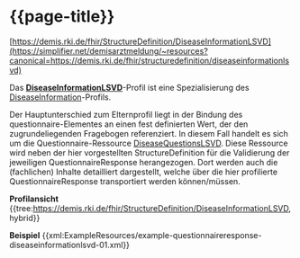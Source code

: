 # {{page-title}}
[https://demis.rki.de/fhir/StructureDefinition/DiseaseInformationLSVD](https://simplifier.net/demisarztmeldung/~resources?canonical=https://demis.rki.de/fhir/structuredefinition/diseaseinformationlsvd)

Das **[DiseaseInformationLSVD](https://simplifier.net/demisarztmeldung/~resources?canonical=https://demis.rki.de/fhir/structuredefinition/diseaseinformationcommon)**-Profil ist eine Spezialisierung des [DiseaseInformation](https://simplifier.net/demisarztmeldung/~resources?canonical=https://demis.rki.de/fhir/structuredefinition/diseaseinformation)-Profils.

Der Hauptunterschied zum Elternprofil liegt in der Bindung des questionnaire-Elementes an einen fest definierten Wert, der den zugrundeliegenden Fragebogen referenziert. In diesem Fall handelt es sich um die Questionnaire-Ressource [DiseaseQuestionsLSVD](https://simplifier.net/demisarztmeldung/~resources?canonical=https://demis.rki.de/fhir/questionnaire/diseasequestionslsvd). Diese Ressource wird neben der hier vorgestellten StructureDefinition für die Validierung der jeweiligen QuestionnaireResponse herangezogen. Dort werden auch die (fachlichen) Inhalte detailliert dargestellt, welche über die hier profilierte QuestionnaireResponse transportiert werden können/müssen.

**Profilansicht**
{{tree:https://demis.rki.de/fhir/StructureDefinition/DiseaseInformationLSVD, hybrid}}

**Beispiel**
{{xml:ExampleResources/example-questionnaireresponse-diseaseinformationlsvd-01.xml}}
